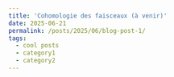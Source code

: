 ```yaml
---
title: 'Cohomologie des faisceaux (à venir)'
date: 2025-06-21
permalink: /posts/2025/06/blog-post-1/
tags:
  - cool posts
  - category1
  - category2
---
```


